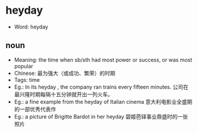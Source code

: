 # heyday

- Word: heyday

## noun

- Meaning: the time when sb/sth had most power or success, or was most popular
- Chinese: 最为强大（或成功、繁荣）的时期
- Tags: time
- Eg.: In its heyday , the company ran trains every fifteen minutes. 公司在最兴隆时期每隔十五分钟就开出一列火车。
- Eg.: a fine example from the heyday of Italian cinema 意大利电影业全盛期的一部优秀代表作
- Eg.: a picture of Brigitte Bardot in her heyday 碧姬芭铎事业鼎盛时的一张照片

